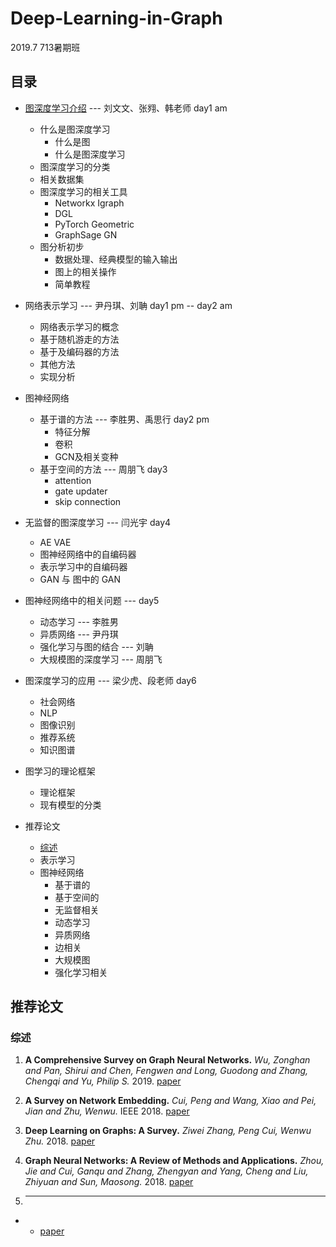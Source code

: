 # Deep-Learning-in-Graph
2019.7  713暑期班


## 目录
* [图深度学习介绍](#图深度学习介绍)  ---  刘文文、张翙、韩老师  day1 am
  * 什么是图深度学习
    * 什么是图
    * 什么是图深度学习
  * 图深度学习的分类
  * 相关数据集
  * 图深度学习的相关工具
    * Networkx Igraph
    * DGL
    * PyTorch Geometric
    * GraphSage GN 
  * 图分析初步
    * 数据处理、经典模型的输入输出
    * 图上的相关操作
    * 简单教程
* 网络表示学习   ---   尹丹琪、刘聃  day1 pm -- day2 am 
  * 网络表示学习的概念
  * 基于随机游走的方法
  * 基于及编码器的方法
  * 其他方法
  * 实现分析
* 图神经网络
  * 基于谱的方法  ---   李胜男、禹思行  day2 pm
    * 特征分解
    * 卷积
    * GCN及相关变种
  * 基于空间的方法   ---  周朋飞  day3
    * attention 
    * gate updater
    * skip connection
* 无监督的图深度学习  ---  闫光宇 day4
  * AE VAE
  * 图神经网络中的自编码器
  * 表示学习中的自编码器
  * GAN 与 图中的 GAN
* 图神经网络中的相关问题  --- day5
  * 动态学习  ---  李胜男
  * 异质网络  ---  尹丹琪
  * 强化学习与图的结合 --- 刘聃
  * 大规模图的深度学习 --- 周朋飞
* 图深度学习的应用 ---  梁少虎、段老师 day6
  * 社会网络
  * NLP
  * 图像识别
  * 推荐系统
  * 知识图谱
* 图学习的理论框架
  * 理论框架
  * 现有模型的分类
   
* 推荐论文
  * [综述](#综述)
  * 表示学习
  * 图神经网络
    * 基于谱的
    * 基于空间的
    * 无监督相关
    * 动态学习
    * 异质网络
    * 边相关
    * 大规模图
    * 强化学习相关
  
  

## 推荐论文
### 综述
1. **A Comprehensive Survey on Graph Neural Networks.**
*Wu, Zonghan and Pan, Shirui and Chen, Fengwen and Long, Guodong and Zhang, Chengqi and Yu, Philip S.* 2019. [paper](https://arxiv.org/pdf/1901.00596)

1. **A Survey on Network Embedding.**
*Cui, Peng and Wang, Xiao and Pei, Jian and Zhu, Wenwu.* IEEE 2018. [paper](http://pengcui.thumedialab.com/papers/NetworkEmbeddingSurvey.pdf)

1. **Deep Learning on Graphs: A Survey.**
*Ziwei Zhang, Peng Cui, Wenwu Zhu.* 2018. [paper](https://arxiv.org/pdf/1812.04202.pdf)

1. **Graph Neural Networks: A Review of Methods and Applications.**
*Zhou, Jie and Cui, Ganqu and Zhang, Zhengyan and Yang, Cheng and Liu, Zhiyuan and Sun, Maosong.* 2018. [paper](https://arxiv.org/pdf/1812.08434)

1. ** **
* * [paper]()
